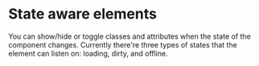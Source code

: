 
# State aware elements

You can show/hide or toggle classes and attributes when the state of the component changes. Currently there're three types of states that the element can listen on: loading, dirty, and offline.
